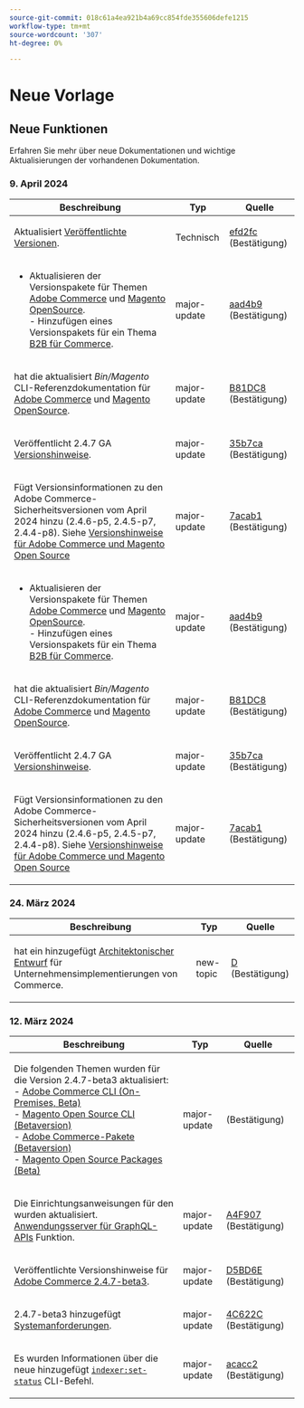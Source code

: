 ```yaml
---
source-git-commit: 018c61a4ea921b4a69cc854fde355606defe1215
workflow-type: tm+mt
source-wordcount: '307'
ht-degree: 0%

---
```

# Neue Vorlage

## Neue Funktionen

Erfahren Sie mehr über neue Dokumentationen und wichtige Aktualisierungen der vorhandenen Dokumentation.

### 9. April 2024

<table style="table-layout:auto;">
  <thead>
    <tr>
      <th>Beschreibung</th>
      <th>Typ</th>
      <th>Quelle</th>
    </tr>
  </thead>
  <tbody>
    <tr>
      <td><p>Aktualisiert <a href="https://experienceleague.adobe.com/docs/commerce-operations/release/versions.html">Veröffentlichte Versionen</a>.</p>
</td>
      <td>Technisch</td>
      <td><a href="https://github.com/AdobeDocs/commerce-operations.en/commit/efd2fc4285a5cdc7ee20ead299ee16e54f9bcb83">efd2fc</a> (Bestätigung)</td>
    </tr>
    <tr>
      <td><ul>
  <li>Aktualisieren der Versionspakete für Themen <a href="https://experienceleague.adobe.com/en/docs/commerce-operations/release/packages/adobe-commerce">Adobe Commerce</a> und <a href="https://experienceleague.adobe.com/en/docs/commerce-operations/release/packages/magento-open-source">Magento OpenSource</a>.<br />- Hinzufügen eines Versionspakets für ein Thema <a href="https://experienceleague.adobe.com/en/docs/commerce-operations/release/packages/adobe-commerce-b2b">B2B für Commerce</a>.</li>
</ul>
</td>
      <td>major-update</td>
      <td><a href="https://github.com/AdobeDocs/commerce-operations.en/commit/aad4b904ba95142d1d848f934c9d3702cc37ec16">aad4b9</a> (Bestätigung)</td>
    </tr>
    <tr>
      <td><p>hat die aktualisiert <em>Bin/Magento</em> CLI-Referenzdokumentation für <a href="https://experienceleague.adobe.com/en/docs/commerce-operations/reference/commerce-on-premises">Adobe Commerce</a> und <a href="https://experienceleague.adobe.com/en/docs/commerce-operations/reference/magento-open-source">Magento OpenSource</a>.</p>
</td>
      <td>major-update</td>
      <td><a href="https://github.com/AdobeDocs/commerce-operations.en/commit/b81dc87a261f128cdb572a30ff5538dae2087c49">B81DC8</a> (Bestätigung)</td>
    </tr>
    <tr>
      <td><p>Veröffentlicht 2.4.7 GA <a href="https://experienceleague.adobe.com/en/docs/commerce-operations/release/notes/adobe-commerce/2-4-7">Versionshinweise</a>.</p>
</td>
      <td>major-update</td>
      <td><a href="https://github.com/AdobeDocs/commerce-operations.en/commit/35b7caafbef5ced52ef6e4907e0634dfb2a61e4f">35b7ca</a> (Bestätigung)</td>
    </tr>
    <tr>
      <td><p>Fügt Versionsinformationen zu den Adobe Commerce-Sicherheitsversionen vom April 2024 hinzu (2.4.6-p5, 2.4.5-p7, 2.4.4-p8). Siehe <a href="https://experienceleague.adobe.com/docs/commerce-operations/release/notes/overview.html">Versionshinweise für Adobe Commerce und Magento Open Source</a></p>
</td>
      <td>major-update</td>
      <td><a href="https://github.com/AdobeDocs/commerce-operations.en/commit/7acab1d8d3f7b11cc1387b5558521f282ba0873f">7acab1</a> (Bestätigung)</td>
    </tr>
    <tr>
      <td><ul>
  <li>Aktualisieren der Versionspakete für Themen <a href="https://experienceleague.adobe.com/en/docs/commerce-operations/release/packages/adobe-commerce">Adobe Commerce</a> und <a href="https://experienceleague.adobe.com/en/docs/commerce-operations/release/packages/magento-open-source">Magento OpenSource</a>.<br />- Hinzufügen eines Versionspakets für ein Thema <a href="https://experienceleague.adobe.com/en/docs/commerce-operations/release/packages/adobe-commerce-b2b">B2B für Commerce</a>.</li>
</ul>
</td>
      <td>major-update</td>
      <td><a href="https://github.com/AdobeDocs/commerce-operations.en/commit/aad4b904ba95142d1d848f934c9d3702cc37ec16">aad4b9</a> (Bestätigung)</td>
    </tr>
    <tr>
      <td><p>hat die aktualisiert <em>Bin/Magento</em> CLI-Referenzdokumentation für <a href="https://experienceleague.adobe.com/en/docs/commerce-operations/reference/commerce-on-premises">Adobe Commerce</a> und <a href="https://experienceleague.adobe.com/en/docs/commerce-operations/reference/magento-open-source">Magento OpenSource</a>.</p>
</td>
      <td>major-update</td>
      <td><a href="https://github.com/AdobeDocs/commerce-operations.en/commit/b81dc87a261f128cdb572a30ff5538dae2087c49">B81DC8</a> (Bestätigung)</td>
    </tr>
    <tr>
      <td><p>Veröffentlicht 2.4.7 GA <a href="https://experienceleague.adobe.com/en/docs/commerce-operations/release/notes/adobe-commerce/2-4-7">Versionshinweise</a>.</p>
</td>
      <td>major-update</td>
      <td><a href="https://github.com/AdobeDocs/commerce-operations.en/commit/35b7caafbef5ced52ef6e4907e0634dfb2a61e4f">35b7ca</a> (Bestätigung)</td>
    </tr>
    <tr>
      <td><p>Fügt Versionsinformationen zu den Adobe Commerce-Sicherheitsversionen vom April 2024 hinzu (2.4.6-p5, 2.4.5-p7, 2.4.4-p8). Siehe <a href="https://experienceleague.adobe.com/docs/commerce-operations/release/notes/overview.html">Versionshinweise für Adobe Commerce und Magento Open Source</a></p>
</td>
      <td>major-update</td>
      <td><a href="https://github.com/AdobeDocs/commerce-operations.en/commit/7acab1d8d3f7b11cc1387b5558521f282ba0873f">7acab1</a> (Bestätigung)</td>
    </tr>
  </tbody>
</table><!-- date_group -->

### 24. März 2024

<table style="table-layout:auto;">
  <thead>
    <tr>
      <th>Beschreibung</th>
      <th>Typ</th>
      <th>Quelle</th>
    </tr>
  </thead>
  <tbody>
    <tr>
      <td><p>hat ein hinzugefügt <a href="https://experienceleague.adobe.com/docs/commerce-operations/implementation-playbook/architecture/enterprise-blueprint.html">Architektonischer Entwurf</a> für Unternehmensimplementierungen von Commerce.</p>
</td>
      <td>new-topic</td>
      <td><a href="https://github.com/AdobeDocs/commerce-operations.en/commit/d33294d02b4431d4aa473aa5d0ab42e297cfed14">D</a> (Bestätigung)</td>
    </tr>
  </tbody>
</table>

### 12. März 2024

<table style="table-layout:auto;">
  <thead>
    <tr>
      <th>Beschreibung</th>
      <th>Typ</th>
      <th>Quelle</th>
    </tr>
  </thead>
  <tbody>
    <tr>
      <td><p>Die folgenden Themen wurden für die Version 2.4.7-beta3 aktualisiert:<br />- <a href="https://experienceleague.adobe.com/docs/commerce-operations/reference/commerce-on-premises-beta.html">Adobe Commerce CLI (On-Premises, Beta)</a><br />- <a href="https://experienceleague.adobe.com/docs/commerce-operations/reference/magento-open-source-beta.html">Magento Open Source CLI (Betaversion)</a><br />- <a href="https://experienceleague.adobe.com/docs/commerce-operations/release/packages/adobe-commerce-beta.html">Adobe Commerce-Pakete (Betaversion)</a><br />- <a href="https://experienceleague.adobe.com/docs/commerce-operations/release/packages/magento-open-source-beta.html">Magento Open Source Packages (Beta)</a></p>
</td>
      <td>major-update</td>
      <td><a href="https://github.com/AdobeDocs/commerce-operations.en/commit/28029603b0a23eb161480363b5106142beda4180"></a> (Bestätigung)</td>
    </tr>
    <tr>
      <td><p>Die Einrichtungsanweisungen für den wurden aktualisiert. <a href="https://experienceleague.adobe.com/docs/commerce-operations/performance-best-practices/performance-best-practices/application-server.html">Anwendungsserver für GraphQL-APIs</a> Funktion.</p>
</td>
      <td>major-update</td>
      <td><a href="https://github.com/AdobeDocs/commerce-operations.en/commit/a4f907a793b4384cb7c162c032a153fafbbc6ff3">A4F907</a> (Bestätigung)</td>
    </tr>
    <tr>
      <td><p>Veröffentlichte Versionshinweise für <a href="https://experienceleague.adobe.com/docs/commerce-operations/release/notes/adobe-commerce/2-4-7.html">Adobe Commerce 2.4.7-beta3</a>.</p>
</td>
      <td>major-update</td>
      <td><a href="https://github.com/AdobeDocs/commerce-operations.en/commit/d5bd6e1e9af78b24c687554261a50d4dce9483d6">D5BD6E</a> (Bestätigung)</td>
    </tr>
    <tr>
      <td><p>2.4.7-beta3 hinzugefügt <a href="https://experienceleague.adobe.com/docs/commerce-operations/installation-guide/system-requirements.html">Systemanforderungen</a>.</p>
</td>
      <td>major-update</td>
      <td><a href="https://github.com/AdobeDocs/commerce-operations.en/commit/4c622c47862c61fc9e6587ff95b3ac45142c2318">4C622C</a> (Bestätigung)</td>
    </tr>
    <tr>
      <td><p>Es wurden Informationen über die neue hinzugefügt <a href="https://experienceleague.adobe.com/docs/commerce-operations/configuration-guide/cli/manage-indexers.html"><code class="language-plaintext highlighter-rouge">indexer:set-status</code></a> CLI-Befehl.</p>
</td>
      <td>major-update</td>
      <td><a href="https://github.com/AdobeDocs/commerce-operations.en/commit/acacc285f8b977b33bb27af76c971bc4015a2b45">acacc2</a> (Bestätigung)</td>
    </tr>
  </tbody>
</table><!-- date_group --><!-- month_group --><!-- year_group -->
